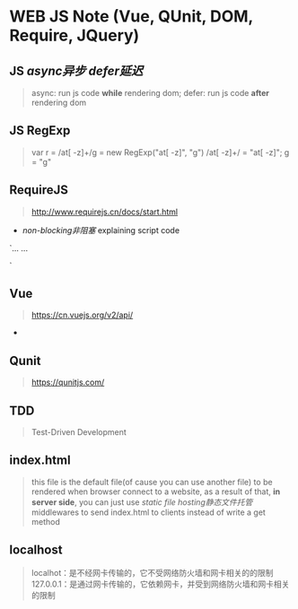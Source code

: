 # WEB JS Note (Vue, QUnit, DOM, Require, JQuery)

## JS *async异步* *defer延迟*

>async: run js code **while** rendering dom; defer: run js code **after** rendering dom

## JS RegExp

>var r = /at[ -z]+/g = new RegExp("at[ -z]", "g")
>/at[ -z]+/ = "at[ -z]"; g = "g"

## RequireJS

>http://www.requirejs.cn/docs/start.html

* *non-blocking非阻塞* explaining script code

`<head>...
	<script type="text/javascript" charset="utf-8" async="" data-requirecontext="_" data-requiremodule="qunitTest" src="./js/./qunitTest.js"></script>...
</head>`

## Vue

>https://cn.vuejs.org/v2/api/

* 

## Qunit

>https://qunitjs.com/

## TDD

>Test-Driven Development

## index.html

>this file is the default file(of cause you can use another file) to be rendered when browser connect to a website, as a result of that, <strong>in server side</strong>, you can just use *static file hosting静态文件托管* middlewares to send index.html to clients instead of write a get method

## localhost

>localhot：是不经网卡传输的，它不受网络防火墙和网卡相关的的限制
127.0.0.1：是通过网卡传输的，它依赖网卡，并受到网络防火墙和网卡相关的限制